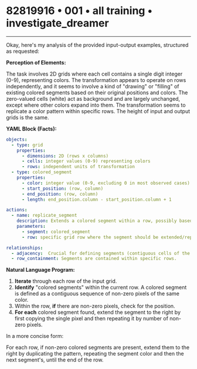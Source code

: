 # 82819916 • 001 • all training • investigate_dreamer

---
Okay, here's my analysis of the provided input-output examples, structured as requested:

**Perception of Elements:**

The task involves 2D grids where each cell contains a single digit integer (0-9), representing colors. The transformation appears to operate on rows independently, and it seems to involve a kind of "drawing" or "filling" of existing colored segments based on their original positions and colors. The zero-valued cells (white) act as background and are largely unchanged, except where other colors expand into them. The transformation seems to replicate a color pattern within specific rows. The height of input and output grids is the same.

**YAML Block (Facts):**



```yaml
objects:
  - type: grid
    properties:
      - dimensions: 2D (rows x columns)
      - cells: integer values (0-9) representing colors
      - rows: independent units of transformation
  - type: colored_segment
    properties:
      - color: integer value (0-9, excluding 0 in most observed cases)
      - start_position: (row, column)
      - end_position: (row, column)
      - length: end_position.column - start_position.column + 1

actions:
  - name: replicate_segment
    description: Extends a colored segment within a row, possibly based on its existing pattern.
    parameters:
      - segment: colored_segment
      - row: specific grid row where the segment should be extended/replicated

relationships:
  - adjacency:  Crucial for defining segments (contiguous cells of the same color).
  - row_containment: Segments are contained within specific rows.

```



**Natural Language Program:**

1.  **Iterate** through each row of the input grid.
2.  **Identify** "colored segments" within the current row. A colored segment is defined as a contiguous sequence of non-zero pixels of the same color.
3. Within the row, **if** there are non-zero pixels, check for the position.
4.  **For each** colored segment found, extend the segment to the right by first copying the single pixel and then repeating it by number of non-zero pixels.

In a more concise form:

For each row, if non-zero colored segments are present, extend them to the right by duplicating the pattern, repeating the segment color and then the next segment's, until the end of the row.

